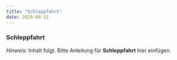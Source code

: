 ```yaml
---
title: "Schleppfahrt"
date: 2025-08-31
---
```


### Schleppfahrt

*Hinweis:* Inhalt folgt. Bitte Anleitung für **Schleppfahrt** hier einfügen.
